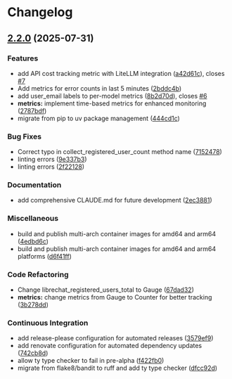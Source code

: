 # Changelog

## [2.2.0](https://github.com/e-gineering/librechat_exporter/compare/v2.1.0...v2.2.0) (2025-07-31)


### Features

* add API cost tracking metric with LiteLLM integration ([a42d61c](https://github.com/e-gineering/librechat_exporter/commit/a42d61c51fe7450c5eb52271a8500712ca1cb3b7)), closes [#7](https://github.com/e-gineering/librechat_exporter/issues/7)
* Add metrics for error counts in last 5 minutes ([2bddc4b](https://github.com/e-gineering/librechat_exporter/commit/2bddc4b5d820ae634a8e20de3c3b6fa0bd867e0b))
* add user_email labels to per-model metrics ([8b2d70d](https://github.com/e-gineering/librechat_exporter/commit/8b2d70d9d6645df80204ab99f8381d97ca36d6a1)), closes [#6](https://github.com/e-gineering/librechat_exporter/issues/6)
* **metrics:** implement time-based metrics for enhanced monitoring ([2787bdf](https://github.com/e-gineering/librechat_exporter/commit/2787bdf6b0463aac128d663e829cb942d8a348a3))
* migrate from pip to uv package management ([444cd1c](https://github.com/e-gineering/librechat_exporter/commit/444cd1cf8bb34903ba1cea303700dabd8aecd5dd))


### Bug Fixes

* Correct typo in collect_registered_user_count method name ([7152478](https://github.com/e-gineering/librechat_exporter/commit/7152478df872e46ea3384c15c6e8433b451edca9))
* linting errors ([9e337b3](https://github.com/e-gineering/librechat_exporter/commit/9e337b3b4c5f9ab8e5dcb39068ae41756c0f1b79))
* linting errors ([2f22128](https://github.com/e-gineering/librechat_exporter/commit/2f221280d2c1fc9a8ea56d9753fdfc5ab4bfc452))


### Documentation

* add comprehensive CLAUDE.md for future development ([2ec3881](https://github.com/e-gineering/librechat_exporter/commit/2ec388192cfdc83abedaed51390b65f77b4dd93f))


### Miscellaneous

* build and publish multi-arch container images for amd64 and arm64 ([4edbd6c](https://github.com/e-gineering/librechat_exporter/commit/4edbd6c257291ac1d5239540f455d20f70fbc6cb))
* build and publish multi-arch container images for amd64 and arm64 platforms ([d6f41ff](https://github.com/e-gineering/librechat_exporter/commit/d6f41ffa30a3449f137b2ec0bfde8381f9cf02f7))


### Code Refactoring

* Change librechat_registered_users_total to Gauge ([67dad32](https://github.com/e-gineering/librechat_exporter/commit/67dad32578ece4f3e61188a49763764597f3a97e))
* **metrics:** change metrics from Gauge to Counter for better tracking ([3b278dd](https://github.com/e-gineering/librechat_exporter/commit/3b278dd97d4b5995c8c05bfc50381214b27b2cbe))


### Continuous Integration

* add release-please configuration for automated releases ([3579ef9](https://github.com/e-gineering/librechat_exporter/commit/3579ef9736364ba3d102094c6477f1fe7eafc93e))
* add renovate configuration for automated dependency updates ([742cb8d](https://github.com/e-gineering/librechat_exporter/commit/742cb8d2df0569e110e804c70d35075dcff50ade))
* allow ty type checker to fail in pre-alpha ([f422fb0](https://github.com/e-gineering/librechat_exporter/commit/f422fb0fca725c4da0853fc5b9fd89df312d1457))
* migrate from flake8/bandit to ruff and add ty type checker ([dfcc92d](https://github.com/e-gineering/librechat_exporter/commit/dfcc92d79be0e5c6c464d84bfb6bc17031459c2f))
